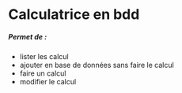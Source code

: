 # Calculatrice en bdd

##### Permet de :

- lister les calcul
- ajouter en base de données sans faire le calcul
- faire un calcul 
- modifier le calcul